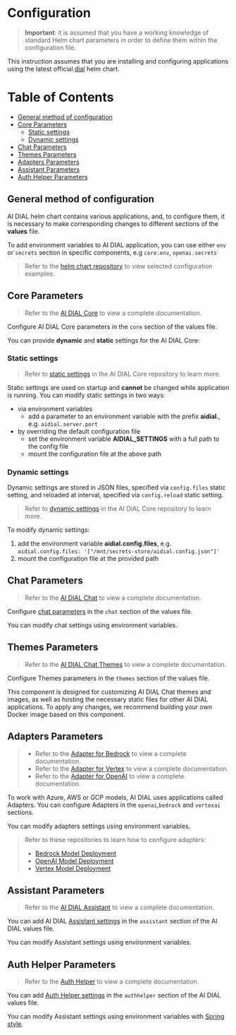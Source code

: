 <!-- omit from toc -->
# Configuration

> **Important**: it is assumed that you have a working knowledge of standard Helm chart parameters in order to define them within the configuration file.

This instruction assumes that you are installing and configuring applications using the latest official [dial](https://charts.epam-rail.com/) helm chart.

<div class="docusaurus-ignore">

<!-- omit from toc -->
# Table of Contents
- [General method of configuration](#general-method-of-configuration)
- [Core Parameters](#core-parameters)
  - [Static settings](#static-settings)
  - [Dynamic settings](#dynamic-settings)
- [Chat Parameters](#chat-parameters)
- [Themes Parameters](#themes-parameters)
- [Adapters Parameters](#adapters-parameters)
- [Assistant Parameters](#assistant-parameters)
- [Auth Helper Parameters](#auth-helper-parameters)

</div>

## General method of configuration

AI DIAL helm chart contains various applications, and, to configure them, it is necessary to make corresponding changes to different sections of the **values** file.

To add environment variables to AI DIAL application, you can use either `env` or `secrets` section in specific components, e.g `core.env`, `openai.secrets`

> Refer to the [helm chart repository](https://github.com/epam/ai-dial-helm/tree/main/charts/dial/examples) to view selected configuration examples.

## Core Parameters

> Refer to the [AI DIAL Core](https://github.com/epam/ai-dial-core) to view a complete documentation.

Configure AI DIAL Core parameters in the `core` section of the values file.

You can provide **dynamic** and **static** settings for the AI DIAL Core:

### Static settings

> Refer to [static settings](https://github.com/epam/ai-dial-core#static-settings) in the AI DIAL Core repository to learn more.

Static settings are used on startup and **cannot** be changed while application is running. You can modify static settings in two ways:

- via environment variables
  - add a parameter to an environment variable with the prefix **aidial.**, e.g.  `aidial.server.port`
- by overriding the default configuration file
  - set the environment variable **AIDIAL_SETTINGS** with a full path to the config file
  - mount the configuration file at the above path

### Dynamic settings

Dynamic settings are stored in JSON files, specified via `config.files` static setting, and reloaded at interval, specified via `config.reload` static setting.

> Refer to [dynamic settings](https://github.com/epam/ai-dial-core#dynamic-settings) in the AI DIAL Core repository to learn more.

To modify dynamic settings:

1. add the environment variable **aidial.config.files**, e.g. `aidial.config.files: '["/mnt/secrets-store/aidial.config.json"]'`
2. mount the configuration file at the provided path

## Chat Parameters

> Refer to the [AI DIAL Chat](https://github.com/epam/ai-dial-chat) to view a complete documentation.

Configure [chat parameters](https://github.com/epam/ai-dial-chat/tree/development/apps/chat#environment-variables) in the `chat` section of the values file.

You can modify chat settings using environment variables.

## Themes Parameters

> Refer to the [AI DIAL Chat Themes](https://github.com/epam/ai-dial-chat-themes) to view a complete documentation.

Configure Themes parameters in the `themes` section of the values file.

This component is designed for customizing AI DIAL Chat themes and images, as well as hosting the necessary static files for other AI DIAL applications. To apply any changes, we recommend building your own Docker image based on this component.

## Adapters Parameters

> * Refer to the [Adapter for Bedrock](https://github.com/epam/ai-dial-adapter-bedrock) to view a complete documentation.
> * Refer to the [Adapter for Vertex](https://github.com/epam/ai-dial-adapter-vertexai) to view a complete documentation.
> * Refer to the [Adapter for OpenAI](https://github.com/epam/ai-dial-adapter-openai) to view a complete documentation.

To work with Azure, AWS or GCP models, AI DIAL uses applications called Adapters. You can configure Adapters in the `openai`,`bedrock` and `vertexai` sections.

You can modify adapters settings using environment variables.

> Refer to these repositories to learn how to configure adapters:
> * [Bedrock Model Deployment](/docs/tutorials/devops/deployment/deployment-of-models/Bedrock%20Model%20Deployment)
> * [OpenAI Model Deployment](/docs/tutorials/devops/deployment/deployment-of-models/OpenAI%20Model%20Deployment)
> * [Vertex Model Deployment](/docs/tutorials/devops/deployment/deployment-of-models/Vertex%20Model%20Deployment)

## Assistant Parameters

> Refer to the [AI DIAL Assistant](https://github.com/epam/ai-dial-assistant) to view a complete documentation.

You can add AI DIAL [Assistant settings](https://github.com/epam/ai-dial-assistant#environment-variables) in the `assistant` section of the AI DIAL values file. 

You can modify Assistant settings using environment variables.

## Auth Helper Parameters

> Refer to the [Auth Helper](https://github.com/epam/ai-dial-auth-helper) to view a complete documentation.

You can add [Auth Helper settings](https://github.com/epam/ai-dial-auth-helper#configure) in the `authhelper` section of the AI DIAL values file. 

You can modify Assistant settings using environment variables with [Spring style](https://docs.spring.io/spring-boot/docs/2.1.8.RELEASE/reference/html/boot-features-external-config.html).

